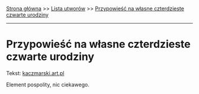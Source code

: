 [Strona główna](../index.md) >> [Lista utworów](../list.md) >> [Przypowieść na własne czterdzieste czwarte urodziny](492.md)

---

# Przypowieść na własne czterdzieste czwarte urodziny

Tekst: [kaczmarski.art.pl](https://www.kaczmarski.art.pl/tworczosc/wiersze/przypowiesc-na-wlasne-czterdzieste-czwarte-urodziny/)

Element pospolity, nic ciekawego.